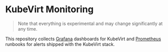 # KubeVirt Monitoring

> Note that everything is experimental and may change significantly at any time.

This repository collects [Grafana](http://grafana.com/) dashboards for KubeVirt and [Prometheus](https://prometheus.io/) runbooks for alerts shipped with the KubeVirt stack.
